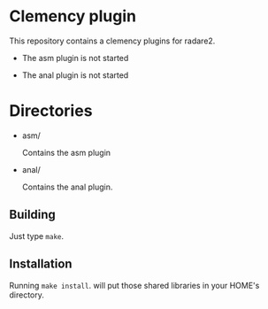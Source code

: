 Clemency plugin
==============
This repository contains a clemency plugins for radare2.

* The asm plugin is not started

* The anal plugin is not started

Directories
===========

* asm/

	Contains the asm plugin

* anal/

	Contains the anal plugin.

Building
--------

Just type `make`.

Installation
------------

Running `make install`. will put those shared libraries in your
HOME's directory.
